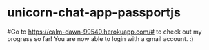 # unicorn-chat-app-passportjs

#Go to https://calm-dawn-99540.herokuapp.com/# to check out my progress so far!  You are now able to login with a gmail account. :)
